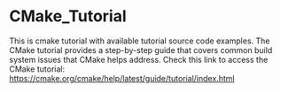 # CMake_Tutorial
This is cmake tutorial with available tutorial source code examples. The CMake tutorial provides a step-by-step guide that covers common build system issues that CMake helps address. 
Check this link to access the CMake tutorial:  https://cmake.org/cmake/help/latest/guide/tutorial/index.html

